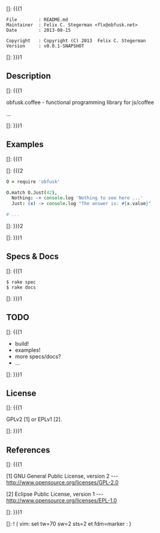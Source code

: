 []: {{{1

    File        : README.md
    Maintainer  : Felix C. Stegerman <flx@obfusk.net>
    Date        : 2013-08-15

    Copyright   : Copyright (C) 2013  Felix C. Stegerman
    Version     : v0.0.1-SNAPSHOT

[]: }}}1

## Description
[]: {{{1

  obfusk.coffee - functional programming library for js/coffee

  ...

[]: }}}1

## Examples
[]: {{{1

[]: {{{2

```coffee
O = require 'obfusk'

O.match O.Just(42),
  Nothing: -> console.log 'Nothing to see here ...'
  Just: (x) -> console.log "The answer is: #{x.value}"

# ...
```

[]: }}}2

[]: }}}1

## Specs & Docs
[]: {{{1

    $ rake spec
    $ rake docs

[]: }}}1

## TODO
[]: {{{1

  * build!
  * examples!
  * more specs/docs?
  * ...

[]: }}}1

## License
[]: {{{1

  GPLv2 [1] or EPLv1 [2].

[]: }}}1

## References
[]: {{{1

  [1] GNU General Public License, version 2
  --- http://www.opensource.org/licenses/GPL-2.0

  [2] Eclipse Public License, version 1
  --- http://www.opensource.org/licenses/EPL-1.0

[]: }}}1

[]: ! ( vim: set tw=70 sw=2 sts=2 et fdm=marker : )
